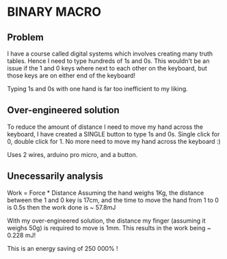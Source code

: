 # BINARY MACRO
## Problem
I have a course called digital systems which involves creating many truth tables. Hence I need to type hundreds of 1s and 0s. This wouldn't be an issue if the 1 and 0 keys where next to each other on the keyboard, but those keys are on either end of the keyboard!

Typing 1s and 0s with one hand is far too inefficient to my liking.

## Over-engineered solution
To reduce the amount of distance I need to move my hand across the keyboard, I have created a SINGLE button to type 1s and 0s.
Single click for 0, double click for 1. No more need to move my hand across the keyboard :)

Uses 2 wires, arduino pro micro, and a button. 

## Unecessarily analysis
Work = Force * Distance
Assuming the hand weighs 1Kg, the distance between the 1 and 0 key is 17cm, and the time to move the hand from 1 to 0 is 0.5s
then the work done is ~ 57.8mJ

With my over-engineered solution, the distance my finger (assuming it weighs 50g) is required to move is 1mm.
This results in the work being ~ 0.228 mJ!

This is an energy saving of 250 000% !
